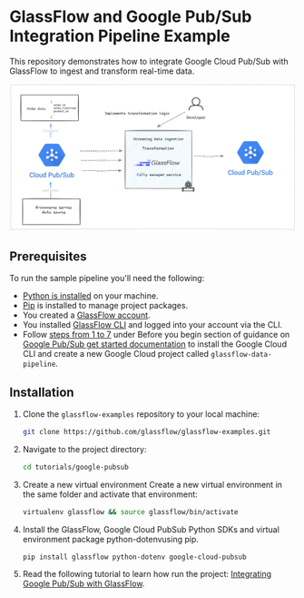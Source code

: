 # GlassFlow and Google Pub/Sub Integration Pipeline Example

This repository demonstrates how to integrate Google Cloud Pub/Sub with GlassFlow to ingest and transform real-time data.

![GlassFlow Google Pubsub](/assets/GlassFlow%20Google%20Pubsub.png)

## Prerequisites

To run the sample pipeline you'll need the following:

- [Python is installed](https://www.python.org/downloads/) on your machine.
- [Pip](https://pip.pypa.io/en/stable/installation/) is installed to manage project packages.
- You created a [GlassFlow account](https://www.notion.so/o/aR82XtsD8fLEkzPmMtb7/s/pRyi93X0Jn9wrh2Z4Ffm/~/changes/9/get-started/create-account).
- You installed [GlassFlow CLI](https://www.notion.so/o/aR82XtsD8fLEkzPmMtb7/s/pRyi93X0Jn9wrh2Z4Ffm/~/changes/9/get-started/glassflow-cli) and logged into your account via the CLI.
- Follow [steps from 1 to 7](https://cloud.google.com/pubsub/docs/publish-receive-messages-client-library) under Before you begin section of guidance on [Google Pub/Sub get started documentation](https://cloud.google.com/pubsub/docs/publish-receive-messages-client-library) to install the Google Cloud CLI and create a new Google Cloud project called `glassflow-data-pipeline`.

## Installation

1. Clone the `glassflow-examples` repository to your local machine:
    
    ```bash
    git clone https://github.com/glassflow/glassflow-examples.git
    ```
    
2. Navigate to the project directory:
    
    ```bash
    cd tutorials/google-pubsub
    ```
3. Create a new virtual environment
Create a new virtual environment in the same folder and activate that environment:
    
    ```bash
    virtualenv glassflow && source glassflow/bin/activate
    ```

3. Install the GlassFlow, Google Cloud PubSub Python SDKs and virtual environment package python-dotenvusing pip.

    ```bash
    pip install glassflow python-dotenv google-cloud-pubsub
    ```

4. Read the following tutorial to learn how run the project: [Integrating Google Pub/Sub with GlassFlow](https://learn.glassflow.dev/docs/develop/tutorials/integrating-google-pub-sub-with-glassflow).
